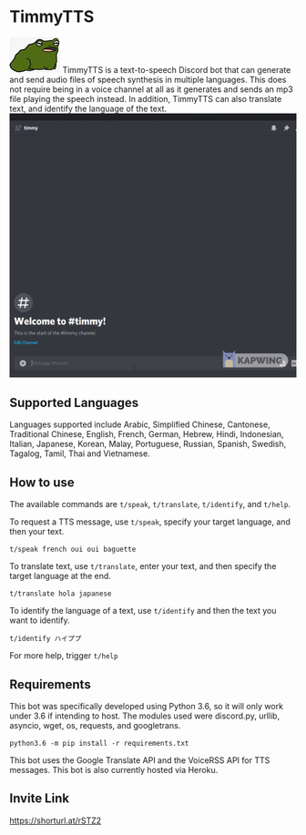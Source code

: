 # TimmyTTS
![toad](toad.png)
TimmyTTS is a text-to-speech Discord bot that can generate and send audio files of speech synthesis in multiple languages. This does not require being in a voice channel at all as it generates and sends an mp3 file playing the speech instead. In addition, TimmyTTS can also translate text, and identify the language of the text. 
![demo](timmydemo.gif)

## Supported Languages
Languages supported include Arabic, Simplified Chinese, Cantonese, Traditional Chinese, English, French, German, Hebrew, Hindi, Indonesian, Italian, Japanese, Korean, Malay, Portuguese, Russian, Spanish, Swedish, Tagalog, Tamil, Thai and Vietnamese.

## How to use
The available commands are `t/speak`, `t/translate`, `t/identify`, and `t/help`. 

To request a TTS message, use `t/speak`, specify your target language, and then your text.
```
t/speak french oui oui baguette
```

To translate text, use `t/translate`, enter your text, and then specify the target language at the end.
```
t/translate hola japanese
```

To identify the language of a text, use `t/identify` and then the text you want to identify.
```
t/identify ハイププ
```

For more help, trigger `t/help`

## Requirements
This bot was specifically developed using Python 3.6, so it will only work under 3.6 if intending to host. The modules used were discord.py, urllib, asyncio, wget, os, requests, and googletrans. 

```
python3.6 -m pip install -r requirements.txt
```

This bot uses the Google Translate API and the VoiceRSS API for TTS messages. This bot is also currently hosted via Heroku. 

## Invite Link
https://shorturl.at/rSTZ2
